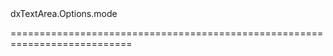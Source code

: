 <!--id-->dxTextArea.Options.mode<!--/id-->
<!--merge--><!--/merge-->
<!--hidden--><!--/hidden-->
===========================================================================
